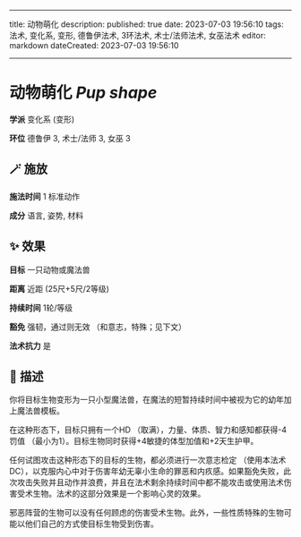 
---
title: 动物萌化
description: 
published: true
date: 2023-07-03 19:56:10
tags: 法术, 变化系, 变形, 德鲁伊法术, 3环法术, 术士/法师法术, 女巫法术
editor: markdown
dateCreated: 2023-07-03 19:56:10

---

# **动物萌化** *Pup shape*

**学派** 变化系 (变形) 

**环位** 德鲁伊 3, 术士/法师 3, 女巫 3

## 🪄 施放

**施法时间** 1 标准动作

**成分** 语言, 姿势, 材料

## ✨ 效果 

**目标** 一只动物或魔法兽 

**距离** 近距 (25尺+5尺/2等级)  

**持续时间** 1轮/等级 

**豁免** 强韧，通过则无效 （和意志，特殊；见下文）

**法术抗力** 是

## 📖 描述

你将目标生物变形为一只小型魔法兽，在魔法的短暂持续时间中被视为它的幼年加上魔法兽模板。

在这种形态下，目标只拥有一个HD （取满），力量、体质、智力和感知都获得-4罚值 （最小为1）。目标生物同时获得+4敏捷的体型加值和+2天生护甲。

任何试图攻击这种形态下的目标的生物，都必须进行一次意志检定 （使用本法术DC），以克服内心中对于伤害年幼无辜小生命的罪恶和内疚感。如果豁免失败，此次攻击失败并且动作并浪费，并且在法术剩余持续时间中都不能攻击或使用法术伤害受术生物。法术的这部分效果是一个影响心灵的效果。

邪恶阵营的生物可以没有任何顾虑的伤害受术生物。此外，一些性质特殊的生物可能以他们自己的方式使目标生物受到伤害。
    